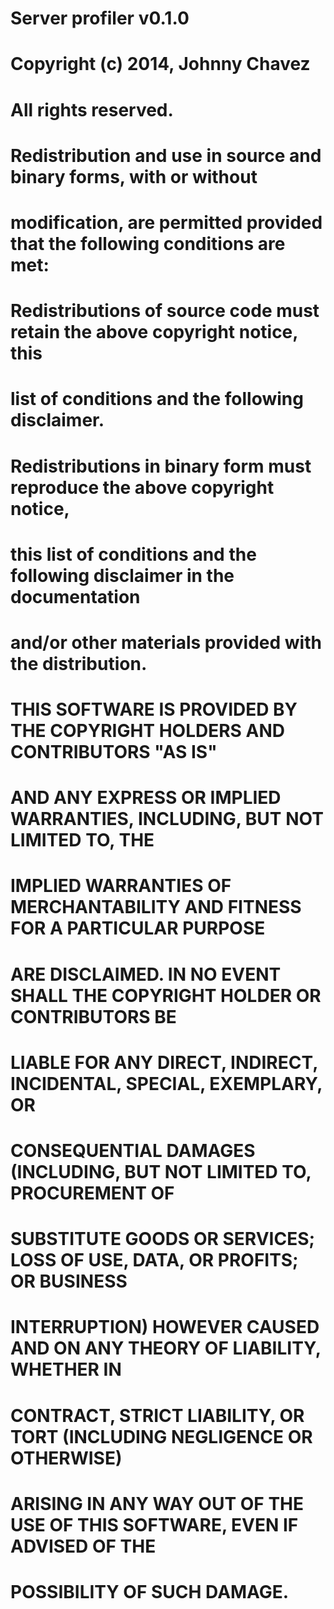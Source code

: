 
# Server profiler v0.1.0
# Copyright (c) 2014, Johnny Chavez
#
# All rights reserved.
#
# Redistribution and use in source and binary forms, with or without
# modification, are permitted provided that the following conditions are met:
#
# Redistributions of source code must retain the above copyright notice, this
# list of conditions and the following disclaimer.
# Redistributions in binary form must reproduce the above copyright notice,
# this list of conditions and the following disclaimer in the documentation
# and/or other materials provided with the distribution.
#
# THIS SOFTWARE IS PROVIDED BY THE COPYRIGHT HOLDERS AND CONTRIBUTORS "AS IS"
# AND ANY EXPRESS OR IMPLIED WARRANTIES, INCLUDING, BUT NOT LIMITED TO, THE
# IMPLIED WARRANTIES OF MERCHANTABILITY AND FITNESS FOR A PARTICULAR PURPOSE
# ARE DISCLAIMED. IN NO EVENT SHALL THE COPYRIGHT HOLDER OR CONTRIBUTORS BE
# LIABLE FOR ANY DIRECT, INDIRECT, INCIDENTAL, SPECIAL, EXEMPLARY, OR
# CONSEQUENTIAL DAMAGES (INCLUDING, BUT NOT LIMITED TO, PROCUREMENT OF
# SUBSTITUTE GOODS OR SERVICES; LOSS OF USE, DATA, OR PROFITS; OR BUSINESS
# INTERRUPTION) HOWEVER CAUSED AND ON ANY THEORY OF LIABILITY, WHETHER IN
# CONTRACT, STRICT LIABILITY, OR TORT (INCLUDING NEGLIGENCE OR OTHERWISE)
# ARISING IN ANY WAY OUT OF THE USE OF THIS SOFTWARE, EVEN IF ADVISED OF THE
# POSSIBILITY OF SUCH DAMAGE.
#
